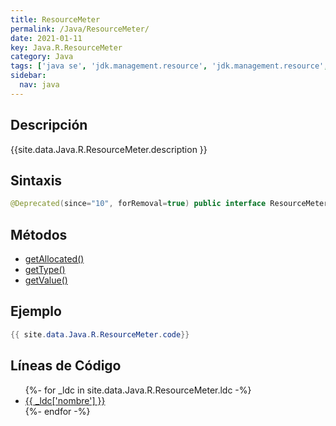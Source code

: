 ```yaml
---
title: ResourceMeter
permalink: /Java/ResourceMeter/
date: 2021-01-11
key: Java.R.ResourceMeter
category: Java
tags: ['java se', 'jdk.management.resource', 'jdk.management.resource', 'interface java', 'Java 1.8']
sidebar: 
  nav: java
---
```


## Descripción
{{site.data.Java.R.ResourceMeter.description }}

## Sintaxis
~~~java
@Deprecated(since="10", forRemoval=true) public interface ResourceMeter
~~~

## Métodos
* [getAllocated()](/Java/ResourceMeter/getAllocated)
* [getType()](/Java/ResourceMeter/getType)
* [getValue()](/Java/ResourceMeter/getValue)

## Ejemplo
~~~java
{{ site.data.Java.R.ResourceMeter.code}}
~~~

## Líneas de Código
<ul>
{%- for _ldc in site.data.Java.R.ResourceMeter.ldc -%}
   <li>
       <a href="{{_ldc['url'] }}">{{ _ldc['nombre'] }}</a>
   </li>
{%- endfor -%}
</ul>
